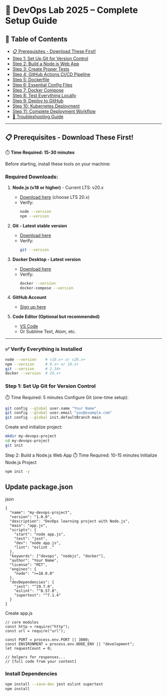 # 🚀 DevOps Lab 2025 – Complete Setup Guide

## 📑 Table of Contents
- [📋 Prerequisites - Download These First!](#-prerequisites---download-these-first)
- [Step 1: Set Up Git for Version Control](#step-1-set-up-git-for-version-control)
- [Step 2: Build a Node.js Web App](#step-2-build-a-nodejs-web-app)
- [Step 3: Create Proper Tests](#step-3-create-proper-tests)
- [Step 4: GitHub Actions CI/CD Pipeline](#step-4-github-actions-cicd-pipeline)
- [Step 5: Dockerfile](#step-5-dockerfile)
- [Step 6: Essential Config Files](#step-6-essential-config-files)
- [Step 7: Docker Compose](#step-7-docker-compose)
- [Step 8: Test Everything Locally](#step-8-test-everything-locally)
- [Step 9: Deploy to GitHub](#step-9-deploy-to-github)
- [Step 10: Kubernetes Deployment](#step-10-kubernetes-deployment)
- [Step 11: Complete Deployment Workflow](#step-11-complete-deployment-workflow)
- [🚨 Troubleshooting Guide](#-troubleshooting-guide)

---

## 📋 Prerequisites - Download These First!
⏱️ **Time Required: 15-30 minutes**

Before starting, install these tools on your machine:

### Required Downloads:
1. **Node.js (v18 or higher)** - Current LTS: v20.x  
   - [Download here](https://nodejs.org/) (choose LTS 20.x)  
   - Verify:  
     ```bash
     node --version
     npm --version
     ```

2. **Git - Latest stable version**  
   - [Download here](https://git-scm.com/downloads)  
   - Verify:  
     ```bash
     git --version
     ```

3. **Docker Desktop - Latest version**  
   - [Download here](https://www.docker.com/products/docker-desktop/)  
   - Verify:  
     ```bash
     docker --version
     docker-compose --version
     ```

4. **GitHub Account**  
   - [Sign up here](https://github.com)  

5. **Code Editor (Optional but recommended)**  
   - [VS Code](https://code.visualstudio.com/)  
   - Or Sublime Text, Atom, etc.

---

### ✅ Verify Everything is Installed
```bash
node --version    # v18.x+ or v20.x+
npm --version     # 9.x+ or 10.x+
git --version     # 2.34+
docker --version  # 24.x+
```

### Step 1: Set Up Git for Version Control
⏱️ Time Required: 5 minutes
Configure Git (one-time setup):

```bash
git config --global user.name "Your Name"
git config --global user.email "you@example.com"
git config --global init.defaultBranch main
```
Create and initialize project:
```bash
mkdir my-devops-project
cd my-devops-project
git init
```

Step 2: Build a Node.js Web App
⏱️ Time Required: 10-15 minutes
Initialize Node.js Project
```bash
npm init -y
```

## Update package.json

json

```
{
  "name": "my-devops-project",
  "version": "1.0.0",
  "description": "DevOps learning project with Node.js",
  "main": "app.js",
  "scripts": {
    "start": "node app.js",
    "test": "jest",
    "dev": "node app.js",
    "lint": "eslint ."
  },
  "keywords": ["devops", "nodejs", "docker"],
  "author": "Your Name",
  "license": "MIT",
  "engines": {
    "node": ">=18.0.0"
  },
  "devDependencies": {
    "jest": "^29.7.0",
    "eslint": "^8.57.0",
    "supertest": "^7.1.4"
  }
}
```

Create app.js

```
// core modules
const http = require("http");
const url = require("url");

const PORT = process.env.PORT || 3000;
const ENVIRONMENT = process.env.NODE_ENV || "development";
let requestCount = 0;

// helpers for responses...
// [full code from your content]
```

### Install Dependencies

```bash
npm install --save-dev jest eslint supertest
npm install
```

